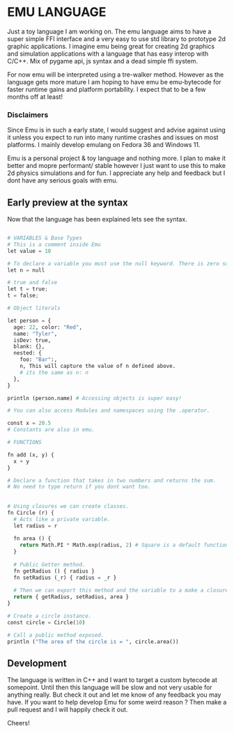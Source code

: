 # EMU LANGUAGE
Just a toy language I am working on.
The emu language aims to have a super simple FFI interface and a very easy to use std library to prototype 2d graphic applications. I imagine emu being great for creating 2d graphics and simulation applications with a language that has easy interop with C/C++. Mix of pygame api, js syntax and a dead simple ffi system.

For now emu will be interpreted using a tre-walker method. However as the language gets more mature I am hoping to have emu be emu-bytecode for faster runtime gains and platform portability. I expect that to be a few months off at least!

### Disclaimers
Since Emu is in such a early state, I would suggest and advise against using it unless you expect to run into many runtime crashes and issues on most platforms.
I mainly develop emulang on Fedora 36 and Windows 11. 

Emu is a personal project & toy language and nothing more. I plan to make it better and mopre performant/ stable however I just want to use this to make 2d physics simulations and for fun. I appreciate any help and feedback but I dont have any serious goals with emu.

## Early preview at the syntax
Now that the language has been explained lets see the syntax.

```py

# VARIABLES & Base Types
# This is a comment inside Emu
let value = 10

# To declare a variable you must use the null keyword. There is zero support for let n; syntax where its defined as null by default.
let n = null 

# true and false
let t = true;
t = false;

# Object literals

let person = {
  age: 22, color: "Red",
  name: "Tyler",
  isDev: true,
  blank: {},
  nested: {
    foo: "Bar":,
    n, This will capture the value of n defined above.
    # its the same as n: n
  },
}

println (person.name) # Accessing objects is super easy!

# You can also access Modules and namespaces using the .operator.

const x = 20.5
# Constants are also in emu.

# FUNCTIONS

fn add (x, y) {
  x + y
}

# Declare a function that takes in two numbers and returns the sum.
# No need to type return if you dont want too.
 
 
# Using closures we can create classes.
fn Circle (r) {
  # Acts like a private variable.
  let radius = r
  
  fn area () {
    return Math.PI * Math.exp(radius, 2) # Square is a default function in the Math library.
  }
  
  # Public Getter method.
  fn getRadius () { radius }
  fn setRadius (_r) { radius = _r }  
  
  # Then we can export this method and the variable to a make a closure/class.
  return { getRadius, setRadius, area }
}

# Create a circle instance.
const circle = Circle(10)

# Call a public method exposed.
println ("The area of the circle is = ", circle.area())


```

## Development

The language is written in C++ and I want to target a custom bytecode at somepoint. Until then this language will be slow and not very usable for anything really. But check it out and let me know of any feedback you may have. If you want to help develop Emu for some weird reason ? Then make a pull request and I will happily check it out.

Cheers!
